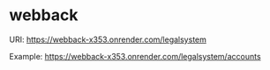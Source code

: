# webback

URI:
https://webback-x353.onrender.com/legalsystem

Example:
https://webback-x353.onrender.com/legalsystem/accounts
